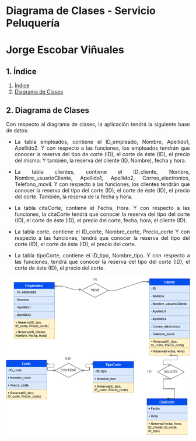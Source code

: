 # **Diagrama de Clases - Servicio Peluquería**

# **Jorge Escobar Viñuales**

## **1. Índice**<a name = "id1"></a>
1. [Índice](#id1)<br>
2. [Diagrama de Clases](#id2)<br>

## **2. Diagrama de Clases**<a name="id2"></a>
<div align="justify">
  Con respecto al diagrama de clases, la aplicación tendrá la siguiente base de datos:
  
  - La tabla empleados, contiene el ID_empleado, Nombre, Apellido1, Apellido2. Y con respecto a las funciones, los empleados tendrán que conocer la reserva del tipo de corte (ID), el corte de éste (ID), el precio del mismo. Y también, la reserva del cliente (ID, Nombre), fecha y hora.
  
  - La tabla clientes, contiene el ID_cliente, Nombre, Nombre_usuarioCliente, Apellido1, Apellido2, Correo_electronico, Telefono_movil. Y con respecto a las funciones, los clientes tendrán que conocer la reserva del tipo del corte (ID), el corte de éste (ID), el precio del corte. También, la reserva de la fecha y hora.
  
  - La tabla citaCorte, contiene el Fecha, Hora. Y con respecto a las funciones, la citaCorte tendrá que conocer la reserva del tipo del corte (ID), el corte de éste (ID), el precio del corte, fecha, hora, el cliente (ID).
  
  - La tabla corte, contiene el ID_corte, Nombre_corte, Precio_corte Y con respecto a las funciones, tendrá que conocer la reserva del tipo del corte (ID), el corte de éste (ID), el precio del corte.
  
  - La tabla tipoCorte, contiene el ID_tipo, Nombre_tipo. Y con respecto a las funciones, tendrá que conocer la reserva del tipo del corte (ID), el corte de éste (ID), el precio del corte.
  
  ![](https://github.com/Jorgeev27/Servicio-Peluqueria/blob/main/doc/diagrama_clases/DrawIO/DiagramaClases.png)
</div>
